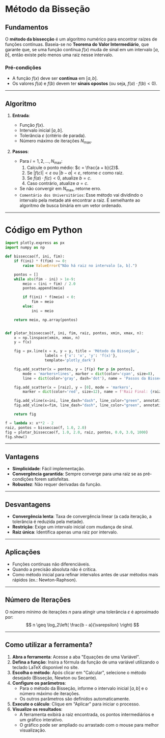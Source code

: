 # Método da Bisseção
## Fundamentos

O **método da bissecção** é um algoritmo numérico para encontrar raízes de funções contínuas. Baseia-se no **Teorema do Valor Intermediário**, que garante que, se uma função contínua $f(x)$ muda de sinal em um intervalo $[a, b]$, então existe pelo menos uma raiz nesse intervalo.

### Pré-condições
- A função $f(x)$ deve ser **contínua** em $[a, b]$.
- Os valores $f(a)$ e $f(b)$ devem ter **sinais opostos** (ou seja, $f(a) \cdot f(b) < 0$).

---

## Algoritmo

1. **Entrada**:
   - Função $f(x)$.
   - Intervalo inicial $[a, b]$.
   - Tolerância $\varepsilon$ (critério de parada).
   - Número máximo de iterações $N_{\text{max}}$.

2. **Passos**:
   - Para $i = 1, 2, \dots, N_{\text{max}}$:
     1. Calcule o ponto médio: $c = \frac{a + b}{2}$.
     2. Se $|f(c)| < \varepsilon$ ou $|b - a| < \varepsilon$, retorne $c$ como raiz.
     3. Se $f(a) \cdot f(c) < 0$, atualize $b = c$.
     4. Caso contrário, atualize $a = c$.
   - Se não convergir em $N_{\text{max}}$, retorne erro.
   - `Comentário dos Universitários`: Esse método vai dividindo o intervalo pela metade até encontrar a raiz. É semelhante ao algoritmo de busca binária em um vetor ordenado.

---

# Código em Python
~~~python
import plotly.express as px
import numpy as np

def bisseccao(f, ini, fim):
    if f(ini) * f(fim) >= 0:
        raise ValueError("Não há raiz no intervalo [a, b].")

    pontos = []
    while abs(fim - ini) > 1e-9:
        meio = (ini + fim) / 2.0
        pontos.append(meio)

        if f(ini) * f(meio) < 0:
            fim = meio
        else:
            ini = meio

    return meio, np.array(pontos)


def plotar_bisseccao(f, ini, fim, raiz, pontos, xmin, xmax, n):
    x = np.linspace(xmin, xmax, n)
    y = f(x)

    fig = px.line(x = x, y = y, title = 'Método da Bisseção',
                  labels = {'x': 'x', 'y': 'f(x)'},
                  template='plotly_dark')

    fig.add_scatter(x = pontos, y = [f(p) for p in pontos],
        mode = 'markers+lines', marker = dict(color='cyan', size=8),
        line = dict(color='gray', dash='dot'), name = 'Passos da Bissecção')

    fig.add_scatter(x = [raiz], y = [0], mode = 'markers',
        marker = dict(color='red', size=12), name = f'Raiz Final: {raiz:.9f}')

    fig.add_vline(x=ini, line_dash="dash", line_color="green", annotation_text="Início (a)")
    fig.add_vline(x=fim, line_dash="dash", line_color="green", annotation_text="Fim (b)")

    return fig

f = lambda x: x**2 - 2
raiz, pontos = bisseccao(f, 1.0, 2.0)
fig = plotar_bisseccao(f, 1.0, 2.0, raiz, pontos, 0.0, 3.0, 1000)
fig.show()
~~~

---

## Vantagens

- **Simplicidade**: Fácil implementação.
- **Convergência garantida**: Sempre converge para uma raiz se as pré-condições forem satisfeitas.
- **Robustez**: Não requer derivadas da função.

---

## Desvantagens

- **Convergência lenta**: Taxa de convergência linear (a cada iteração, a tolerância é reduzida pela metade).
- **Restrição**: Exige um intervalo inicial com mudança de sinal.
- **Raiz única**: Identifica apenas uma raiz por intervalo.

---

## Aplicações

- Funções contínuas não diferenciáveis.
- Quando a precisão absoluta não é crítica.
- Como método inicial para refinar intervalos antes de usar métodos mais rápidos (ex.: Newton-Raphson).

---

## Número de Iterações

O número mínimo de iterações $n$ para atingir uma tolerância $\varepsilon$ é aproximado por:
$$
n \geq \log_2\left( \frac{b - a}{\varepsilon} \right)
$$

---
    
## Como utilizar a ferramenta?
1. **Abra a ferramenta**: Acesse a aba "Equações de uma Variável".
1. **Defina a função**: Insira a fórmula da função de uma variável utilizando o teclado LaTeX disponível no site.
2. **Escolha o método**: Após clicar em "Calcular", selecione o método desejado (Bisseção, Newton ou Secante).
3. **Configure os parâmetros**:
    - Para o método da Bisseção, informe o intervalo inicial $[a, b]$ e o número máximo de iterações.
    - Os outros parâmetros são definidos automaticamente.
4. **Execute o cálculo**: Clique em "Aplicar" para iniciar o processo.
5. **Visualize os resultados**:
    - A ferramenta exibirá a raiz encontrada, os pontos intermediários e um gráfico interativo.
    - O gráfico pode ser ampliado ou arrastado com o mouse para melhor visualização.

